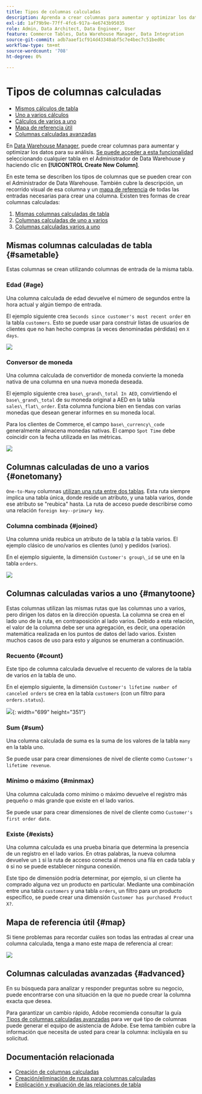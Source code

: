 ```yaml
---
title: Tipos de columnas calculadas
description: Aprenda a crear columnas para aumentar y optimizar los datos para el análisis.
exl-id: 1af79b9e-77ff-4fc6-917a-4e6743b95035
role: Admin, Data Architect, Data Engineer, User
feature: Commerce Tables, Data Warehouse Manager, Data Integration
source-git-commit: adb7aaef1cf914d43348abf5c7e4bec7c51bed0c
workflow-type: tm+mt
source-wordcount: '708'
ht-degree: 0%

---
```


# Tipos de columnas calculadas

* [Mismos cálculos de tabla](#sametable)
* [Uno a varios cálculos](#onetomany)
* [Cálculos de varios a uno](#manytoone)
* [Mapa de referencia útil](#map)
* [Columnas calculadas avanzadas](#advanced)

En [Data Warehouse Manager](../data-warehouse-mgr/tour-dwm.md), puede crear columnas para aumentar y optimizar los datos para su análisis. [Se puede acceder a esta funcionalidad](../data-warehouse-mgr/creating-calculated-columns.md) seleccionando cualquier tabla en el Administrador de Data Warehouse y haciendo clic en **[!UICONTROL Create New Column]**.

En este tema se describen los tipos de columnas que se pueden crear con el Administrador de Data Warehouse. También cubre la descripción, un recorrido visual de esa columna y un [mapa de referencia](#map) de todas las entradas necesarias para crear una columna. Existen tres formas de crear columnas calculadas:

1. [Mismas columnas calculadas de tabla](#sametable)
1. [Columnas calculadas de uno a varios](#onetomany)
1. [Columnas calculadas varios a uno](#manytoone)

## Mismas columnas calculadas de tabla {#sametable}

Estas columnas se crean utilizando columnas de entrada de la misma tabla.

### Edad {#age}

Una columna calculada de edad devuelve el número de segundos entre la hora actual y algún tiempo de entrada.

El ejemplo siguiente crea `Seconds since customer's most recent order` en la tabla `customers`. Esto se puede usar para construir listas de usuarios de clientes que no han hecho compras (a veces denominadas pérdidas) en `X days`.

![](../../assets/age.gif)

### Conversor de moneda

Una columna calculada de convertidor de moneda convierte la moneda nativa de una columna en una nueva moneda deseada.

El ejemplo siguiente crea `base\_grand\_total In AED`, convirtiendo el `base\_grand\_total` de su moneda original a AED en la tabla `sales\_flat\_order`. Esta columna funciona bien en tiendas con varias monedas que desean generar informes en su moneda local.

Para los clientes de Commerce, el campo `base\_currency\_code` generalmente almacena monedas nativas. El campo `Spot Time` debe coincidir con la fecha utilizada en las métricas.

![](../../assets/currency_converter.png)

## Columnas calculadas de uno a varios {#onetomany}

`One-to-Many` columnas [utilizan una ruta entre dos tablas](../../data-analyst/data-warehouse-mgr/create-paths-calc-columns.md). Esta ruta siempre implica una tabla única, donde reside un atributo, y una tabla varios, donde ese atributo se &quot;reubica&quot; hasta. La ruta de acceso puede describirse como una relación `foreign key--primary key`.

### Columna combinada {#joined}

Una columna unida reubica un atributo de la tabla *a* la tabla varios. El ejemplo clásico de uno/varios es clientes (uno) y pedidos (varios).

En el ejemplo siguiente, la dimensión `Customer's group\_id` se une en la tabla `orders`.

![](../../assets/joined_column.gif)

## Columnas calculadas varios a uno {#manytoone}

Estas columnas utilizan las mismas rutas que las columnas uno a varios, pero dirigen los datos en la dirección opuesta. La columna se crea en el lado uno de la ruta, en contraposición al lado varios. Debido a esta relación, el valor de la columna debe ser una agregación, es decir, una operación matemática realizada en los puntos de datos del lado varios. Existen muchos casos de uso para esto y algunos se enumeran a continuación.

### Recuento {#count}

Este tipo de columna calculada devuelve el recuento de valores de la tabla de varios *en* la tabla de uno.

En el ejemplo siguiente, la dimensión `Customer's lifetime number of canceled orders` se crea en la tabla `customers` (con un filtro para `orders.status`).

![](../../assets/many_to_one.gif){: width="699" height="351"}

### Sum {#sum}

Una columna calculada de suma es la suma de los valores de la tabla `many` en la tabla uno.

Se puede usar para crear dimensiones de nivel de cliente como `Customer's lifetime revenue`.

### Mínimo o máximo {#minmax}

Una columna calculada como mínimo o máximo devuelve el registro más pequeño o más grande que existe en el lado varios.

Se puede usar para crear dimensiones de nivel de cliente como `Customer's first order date`.

### Existe {#exists}

Una columna calculada es una prueba binaria que determina la presencia de un registro en el lado varios. En otras palabras, la nueva columna devuelve un `1` si la ruta de acceso conecta al menos una fila en cada tabla y `0` si no se puede establecer ninguna conexión.

Este tipo de dimensión podría determinar, por ejemplo, si un cliente ha comprado alguna vez un producto en particular. Mediante una combinación entre una tabla `customers` y una tabla `orders`, un filtro para un producto específico, se puede crear una dimensión `Customer has purchased Product X?`.

## Mapa de referencia útil {#map}

Si tiene problemas para recordar cuáles son todas las entradas al crear una columna calculada, tenga a mano este mapa de referencia al crear:

![](../../assets/merged_reference_map.png)

## Columnas calculadas avanzadas {#advanced}

En su búsqueda para analizar y responder preguntas sobre su negocio, puede encontrarse con una situación en la que no puede crear la columna exacta que desea.

Para garantizar un cambio rápido, Adobe recomienda consultar la guía [Tipos de columnas calculadas avanzadas](../../data-analyst/data-warehouse-mgr/adv-calc-columns.md) para ver qué tipo de columnas puede generar el equipo de asistencia de Adobe. Ese tema también cubre la información que necesita de usted para crear la columna: inclúyala en su solicitud.

## Documentación relacionada

* [Creación de columnas calculadas](../../data-analyst/data-warehouse-mgr/creating-calculated-columns.md)
* [Creación/eliminación de rutas para columnas calculadas](../../data-analyst/data-warehouse-mgr/create-paths-calc-columns.md)
* [Explicación y evaluación de las relaciones de tabla](../../data-analyst/data-warehouse-mgr/table-relationships.md)
